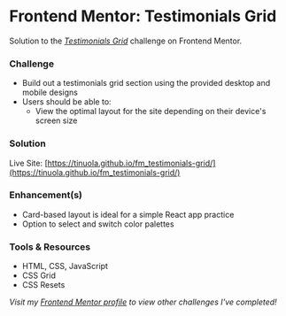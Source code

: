 # Frontend Mentor: Testimonials Grid

Solution to the _[Testimonials Grid](https://www.frontendmentor.io/challenges/testimonials-grid-section-Nnw6J7Un7)_ challenge on Frontend Mentor.

### Challenge

- Build out a testimonials grid section using the provided desktop and mobile designs
- Users should be able to:
  - View the optimal layout for the site depending on their device's screen size

### Solution

Live Site: [https://tinuola.github.io/fm_testimonials-grid/](https://tinuola.github.io/fm_testimonials-grid/)

### Enhancement(s)

- Card-based layout is ideal for a simple React app practice
- Option to select and switch color palettes

### Tools & Resources

- HTML, CSS, JavaScript
- CSS Grid
- CSS Resets

_Visit my [Frontend Mentor profile](https://www.frontendmentor.io/profile/tinuola) to view other challenges I've completed!_
